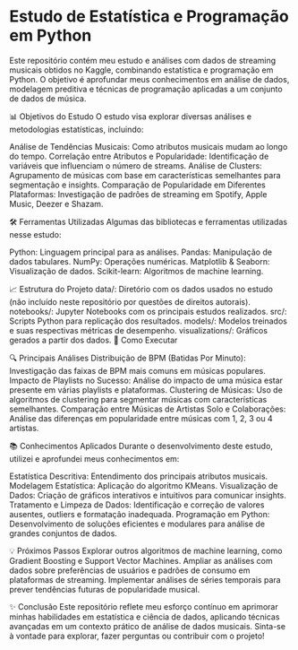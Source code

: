# Estudo de Estatística e Programação em Python

Este repositório contém meu estudo e análises com dados de streaming musicais obtidos no Kaggle, combinando estatística e programação em Python. O objetivo é aprofundar meus conhecimentos em análise de dados, modelagem preditiva e técnicas de programação aplicadas a um conjunto de dados de música.

📊 Objetivos do Estudo
O estudo visa explorar diversas análises e metodologias estatísticas, incluindo:

Análise de Tendências Musicais: Como atributos musicais mudam ao longo do tempo.
Correlação entre Atributos e Popularidade: Identificação de variáveis que influenciam o número de streams.
Análise de Clusters: Agrupamento de músicas com base em características semelhantes para segmentação e insights.
Comparação de Popularidade em Diferentes Plataformas: Investigação de padrões de streaming em Spotify, Apple Music, Deezer e Shazam.

🛠️ Ferramentas Utilizadas
Algumas das bibliotecas e ferramentas utilizadas nesse estudo:

Python: Linguagem principal para as análises.
Pandas: Manipulação de dados tabulares.
NumPy: Operações numéricas.
Matplotlib & Seaborn: Visualização de dados.
Scikit-learn: Algoritmos de machine learning.


📈 Estrutura do Projeto
data/: Diretório com os dados usados no estudo (não incluído neste repositório por questões de direitos autorais).
notebooks/: Jupyter Notebooks com os principais estudos realizados.
src/: Scripts Python para replicação dos resultados.
models/: Modelos treinados e suas respectivas métricas de desempenho.
visualizations/: Gráficos gerados a partir dos dados.
🚀 Como Executar
 
🔍 Principais Análises
Distribuição de BPM (Batidas Por Minuto): Investigação das faixas de BPM mais comuns em músicas populares.
Impacto de Playlists no Sucesso: Análise do impacto de uma música estar presente em várias playlists e plataformas.
Clustering de Músicas: Uso de algoritmos de clustering para segmentar músicas com características semelhantes.
Comparação entre Músicas de Artistas Solo e Colaborações: Análise das diferenças em popularidade entre músicas com 1, 2, 3 ou 4 artistas.

📚 Conhecimentos Aplicados
Durante o desenvolvimento deste estudo, utilizei e aprofundei meus conhecimentos em:

Estatística Descritiva: Entendimento dos principais atributos musicais.
Modelagem Estatística: Aplicação do algoritmo KMeans.
Visualização de Dados: Criação de gráficos interativos e intuitivos para comunicar insights.
Tratamento e Limpeza de Dados: Identificação e correção de valores ausentes, outliers e formatação inadequada.
Programação em Python: Desenvolvimento de soluções eficientes e modulares para análise de grandes conjuntos de dados.

💡 Próximos Passos
Explorar outros algoritmos de machine learning, como Gradient Boosting e Support Vector Machines.
Ampliar as análises com dados sobre preferências de usuários e padrões de consumo em plataformas de streaming.
Implementar análises de séries temporais para prever tendências futuras de popularidade musical.

✨ Conclusão
Este repositório reflete meu esforço contínuo em aprimorar minhas habilidades em estatística e ciência de dados, aplicando técnicas avançadas em um contexto prático de análise de dados musicais. Sinta-se à vontade para explorar, fazer perguntas ou contribuir com o projeto!
